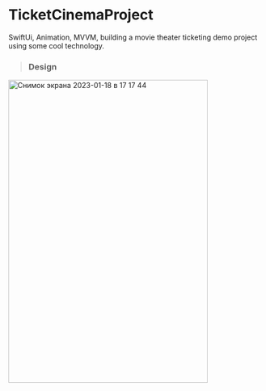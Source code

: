 # TicketCinemaProject
SwiftUi, Animation, MVVM, building a movie theater ticketing demo project using some cool technology.

> ### Design
<img width="394" alt="Снимок экрана 2023-01-18 в 17 17 44" src="https://user-images.githubusercontent.com/77477995/213169538-0536a1d6-9d88-4e99-abc8-afaa8dadc4bf.png" width="250" height="600">



